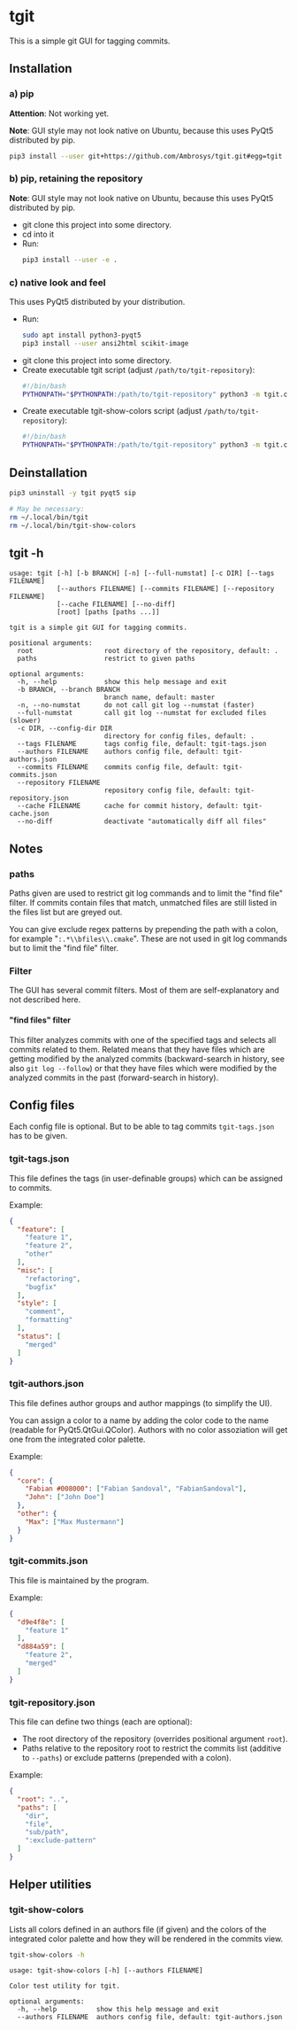 # tgit

This is a simple git GUI for tagging commits.

## Installation

### a) pip

**Attention**: Not working yet.

**Note**: GUI style may not look native on Ubuntu,
because this uses PyQt5 distributed by pip.

```bash
pip3 install --user git+https://github.com/Ambrosys/tgit.git#egg=tgit
```

### b) pip, retaining the repository

**Note**: GUI style may not look native on Ubuntu,
because this uses PyQt5 distributed by pip.

* git clone this project into some directory.
* cd into it
* Run:
  ```bash
  pip3 install --user -e .
  ```

### c) native look and feel

This uses PyQt5 distributed by your distribution.

* Run:
  ```bash
  sudo apt install python3-pyqt5
  pip3 install --user ansi2html scikit-image
  ```
* git clone this project into some directory.
* Create executable tgit script (adjust `/path/to/tgit-repository`):
  ```bash
  #!/bin/bash
  PYTHONPATH="$PYTHONPATH:/path/to/tgit-repository" python3 -m tgit.cli.tgit
  ```
* Create executable tgit-show-colors script (adjust `/path/to/tgit-repository`):
  ```bash
  #!/bin/bash
  PYTHONPATH="$PYTHONPATH:/path/to/tgit-repository" python3 -m tgit.cli.show_colors
  ```

## Deinstallation

```bash
pip3 uninstall -y tgit pyqt5 sip

# May be necessary:
rm ~/.local/bin/tgit
rm ~/.local/bin/tgit-show-colors
```

## tgit -h

```
usage: tgit [-h] [-b BRANCH] [-n] [--full-numstat] [-c DIR] [--tags FILENAME]
            [--authors FILENAME] [--commits FILENAME] [--repository FILENAME]
            [--cache FILENAME] [--no-diff]
            [root] [paths [paths ...]]

tgit is a simple git GUI for tagging commits.

positional arguments:
  root                  root directory of the repository, default: .
  paths                 restrict to given paths

optional arguments:
  -h, --help            show this help message and exit
  -b BRANCH, --branch BRANCH
                        branch name, default: master
  -n, --no-numstat      do not call git log --numstat (faster)
  --full-numstat        call git log --numstat for excluded files (slower)
  -c DIR, --config-dir DIR
                        directory for config files, default: .
  --tags FILENAME       tags config file, default: tgit-tags.json
  --authors FILENAME    authors config file, default: tgit-authors.json
  --commits FILENAME    commits config file, default: tgit-commits.json
  --repository FILENAME
                        repository config file, default: tgit-repository.json
  --cache FILENAME      cache for commit history, default: tgit-cache.json
  --no-diff             deactivate "automatically diff all files"
```

## Notes

### paths

Paths given are used to restrict git log commands and to limit the "find file"
filter. If commits contain files that match, unmatched files are still listed in
the files list but are greyed out.

You can give exclude regex patterns by prepending the path with a colon, for
example "```:.*\\bfiles\\.cmake```".
These are not used in git log commands but to limit the "find file" filter.

### Filter

The GUI has several commit filters. Most of them are self-explanatory and not
described here.

#### "find files" filter

This filter analyzes commits with one of the specified tags and selects all
commits related to them. Related means that they have files which are getting
modified by the analyzed commits (backward-search in history, see also
```git log --follow```) or that they have files which were modified by the
analyzed commits in the past (forward-search in history).

## Config files

Each config file is optional. But to be able to tag commits `tgit-tags.json`
has to be given.

### tgit-tags.json

This file defines the tags (in user-definable groups) which can be assigned to commits.

Example:
```json
{
  "feature": [
    "feature 1",
    "feature 2",
    "other"
  ],
  "misc": [
    "refactoring",
    "bugfix"
  ],
  "style": [
    "comment",
    "formatting"
  ],
  "status": [
    "merged"
  ]
}
```

### tgit-authors.json

This file defines author groups and author mappings (to simplify the UI).

You can assign a color to a name by adding the color code to the name
(readable for PyQt5.QtGui.QColor).
Authors with no color assoziation will get one from the integrated color palette.

Example:
```json
{
  "core": {
    "Fabian #008000": ["Fabian Sandoval", "FabianSandoval"],
    "John": ["John Doe"]
  },
  "other": {
    "Max": ["Max Mustermann"]
  }
}
```

### tgit-commits.json

This file is maintained by the program.

Example:
```json
{
  "d9e4f8e": [
    "feature 1"
  ],
  "d884a59": [
    "feature 2",
    "merged"
  ]
}
```

### tgit-repository.json

This file can define two things (each are optional):
- The root directory of the repository
  (overrides positional argument `root`).
- Paths relative to the repository root to restrict the commits list
  (additive to `--paths`) or exclude patterns (prepended with a colon).

Example:
```json
{
  "root": "..",
  "paths": [
    "dir",
    "file",
    "sub/path",
    ":exclude-pattern"
  ]
}
```

## Helper utilities

### tgit-show-colors

Lists all colors defined in an authors file (if given)
and the colors of the integrated color palette
and how they will be rendered in the commits view.

```bash
tgit-show-colors -h
```

```
usage: tgit-show-colors [-h] [--authors FILENAME]

Color test utility for tgit.

optional arguments:
  -h, --help          show this help message and exit
  --authors FILENAME  authors config file, default: tgit-authors.json
```
